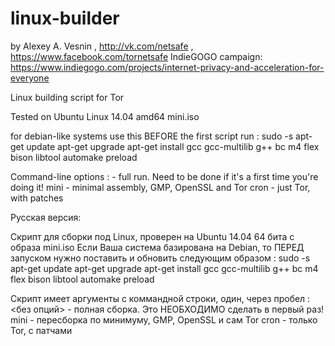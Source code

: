 linux-builder
=============
by Alexey A. Vesnin , http://vk.com/netsafe , https://www.facebook.com/tornetsafe
IndieGOGO campaign: https://www.indiegogo.com/projects/internet-privacy-and-acceleration-for-everyone

Linux building script for Tor

Tested on Ubuntu Linux 14.04 amd64 mini.iso

for debian-like systems use this BEFORE the first script run :
sudo -s
apt-get update
apt-get upgrade
apt-get install gcc gcc-multilib g++ bc m4 flex bison libtool automake preload

Command-line options :
<no options> - full run. Need to be done if it's a first time you're doing it!
mini - minimal assembly, GMP, OpenSSL and Tor
cron - just Tor, with patches

Русская версия:

Скрипт для сборки под Linux, проверен на Ubuntu 14.04 64 бита с образа mini.iso
Если Ваша система базирована на Debian, то ПЕРЕД запуском нужно поставить и обновить следующим образом :
sudo -s
apt-get update
apt-get upgrade
apt-get install gcc gcc-multilib g++ bc m4 flex bison libtool automake preload

Скрипт имеет аргументы с коммандной строки, один, через пробел :
<без опций> - полная сборка. Это НЕОБХОДИМО сделать в первый раз!
mini - пересборка по минимуму, GMP, OpenSSL и сам Tor
cron - только Tor, с патчами
